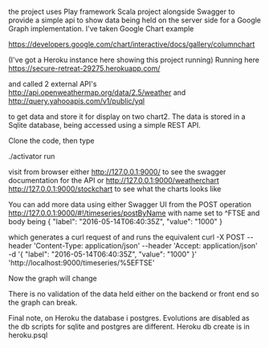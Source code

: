 the project uses Play framework Scala project alongside Swagger to provide a simple api to show data being held on 
the server side for a Google Graph implementation. I've taken Google Chart example

https://developers.google.com/chart/interactive/docs/gallery/columnchart

(I've got a Heroku instance here showing this project running)
Running here https://secure-retreat-29275.herokuapp.com/

and called 2 external API's 
http://api.openweathermap.org/data/2.5/weather
and
http://query.yahooapis.com/v1/public/yql

to get data and store it for display on two chart2. The data is stored in a Sqlite database, being accessed using a simple REST API.

Clone the code, then type

./activator run

visit from browser either 
	http://127.0.0.1:9000/
to see the swagger documentation for the API
or
	http://127.0.0.1:9000/weatherchart
	http://127.0.0.1:9000/stockchart
to see what the charts looks like

You can add more data using either Swagger UI from the POST operation
http://127.0.0.1:9000/#!/timeseries/postByName
with name set to ^FTSE and body being
{
  "label": "2016-05-14T06:40:35Z",
  "value": "1000"
}

which generates a curl request of and runs the equivalent
curl -X POST --header 'Content-Type: application/json' --header 'Accept: application/json' -d '{
  "label": "2016-05-14T06:40:35Z",
  "value": "1000"
}' 'http://localhost:9000/timeseries/%5EFTSE'

Now the graph will change

There is no validation of the data held either on the backend or front end so the graph can break.

Final note, on Heroku the database i postgres. Evolutions are disabled as the db scripts for sqlite and postgres are different. Heroku db create is in heroku.psql
